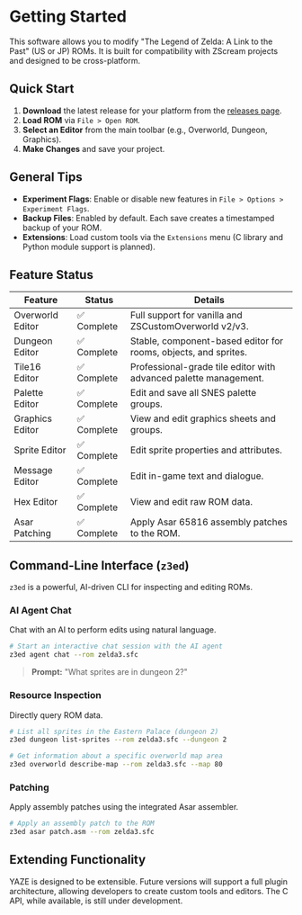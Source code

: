 # Getting Started

This software allows you to modify "The Legend of Zelda: A Link to the Past" (US or JP) ROMs. It is built for compatibility with ZScream projects and designed to be cross-platform.

## Quick Start

1.  **Download** the latest release for your platform from the [releases page](https://github.com/scawful/yaze/releases).
2.  **Load ROM** via `File > Open ROM`.
3.  **Select an Editor** from the main toolbar (e.g., Overworld, Dungeon, Graphics).
4.  **Make Changes** and save your project.

## General Tips

-   **Experiment Flags**: Enable or disable new features in `File > Options > Experiment Flags`.
-   **Backup Files**: Enabled by default. Each save creates a timestamped backup of your ROM.
-   **Extensions**: Load custom tools via the `Extensions` menu (C library and Python module support is planned).

## Feature Status

| Feature | Status | Details |
|---|---|---|
| Overworld Editor | ✅ Complete | Full support for vanilla and ZSCustomOverworld v2/v3. |
| Dungeon Editor | ✅ Complete | Stable, component-based editor for rooms, objects, and sprites. |
| Tile16 Editor | ✅ Complete | Professional-grade tile editor with advanced palette management. |
| Palette Editor | ✅ Complete | Edit and save all SNES palette groups. |
| Graphics Editor | ✅ Complete | View and edit graphics sheets and groups. |
| Sprite Editor | ✅ Complete | Edit sprite properties and attributes. |
| Message Editor | ✅ Complete | Edit in-game text and dialogue. |
| Hex Editor | ✅ Complete | View and edit raw ROM data. |
| Asar Patching | ✅ Complete | Apply Asar 65816 assembly patches to the ROM. |

## Command-Line Interface (`z3ed`)

`z3ed` is a powerful, AI-driven CLI for inspecting and editing ROMs.

### AI Agent Chat
Chat with an AI to perform edits using natural language.

```bash
# Start an interactive chat session with the AI agent
z3ed agent chat --rom zelda3.sfc
```
> **Prompt:** "What sprites are in dungeon 2?"

### Resource Inspection
Directly query ROM data.

```bash
# List all sprites in the Eastern Palace (dungeon 2)
z3ed dungeon list-sprites --rom zelda3.sfc --dungeon 2

# Get information about a specific overworld map area
z3ed overworld describe-map --rom zelda3.sfc --map 80
```

### Patching
Apply assembly patches using the integrated Asar assembler.
```bash
# Apply an assembly patch to the ROM
z3ed asar patch.asm --rom zelda3.sfc
```

## Extending Functionality

YAZE is designed to be extensible. Future versions will support a full plugin architecture, allowing developers to create custom tools and editors. The C API, while available, is still under development.
